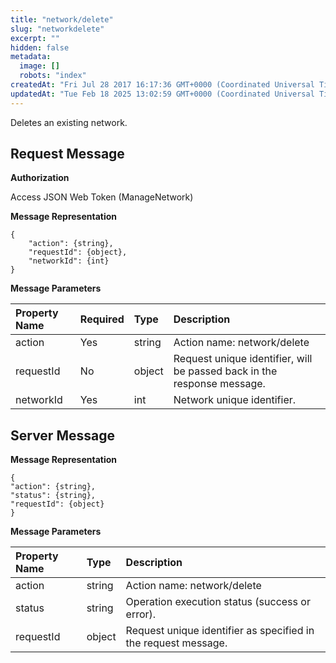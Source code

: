 ```yaml
---
title: "network/delete"
slug: "networkdelete"
excerpt: ""
hidden: false
metadata: 
  image: []
  robots: "index"
createdAt: "Fri Jul 28 2017 16:17:36 GMT+0000 (Coordinated Universal Time)"
updatedAt: "Tue Feb 18 2025 13:02:59 GMT+0000 (Coordinated Universal Time)"
---
```

Deletes an existing network.

## Request Message

**Authorization**

Access JSON Web Token (ManageNetwork)

**Message Representation**

```text
{
    "action": {string},
    "requestId": {object},
    "networkId": {int}
}
```

**Message Parameters**

| Property Name | Required | Type   | Description                                                             |
| :------------ | :------- | :----- | :---------------------------------------------------------------------- |
| action        | Yes      | string | Action name: network/delete                                             |
| requestId     | No       | object | Request unique identifier, will be passed back in the response message. |
| networkId     | Yes      | int    | Network unique identifier.                                              |

## Server Message

**Message Representation**

```text
{
"action": {string},
"status": {string},
"requestId": {object}
}
```

**Message Parameters**

| Property Name | Type   | Description                                                    |
| :------------ | :----- | :------------------------------------------------------------- |
| action        | string | Action name: network/delete                                    |
| status        | string | Operation execution status (success or error).                 |
| requestId     | object | Request unique identifier as specified in the request message. |
